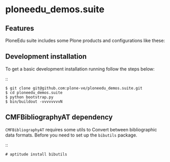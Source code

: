 ploneedu_demos.suite
====================

Features
--------

PloneEdu suite includes some Plone products and configurations like these:


Development installation
------------------------

To get a basic development installation running follow the steps below:

::

    $ git clone git@github.com:plone-ve/ploneedu_demos.suite.git
    $ cd ploneedu_demos.suite
    $ python bootstrap.py
    $ bin/buildout -vvvvvvvvN

CMFBibliographyAT dependency
----------------------------

``CMFBibliographyAT`` requires some utils to Convert between bibliographic data formats. Before you need to set up the ``bibutils`` package.

::

    # aptitude install bibutils